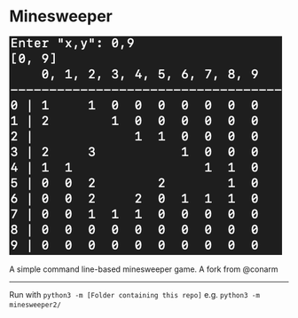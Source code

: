 # Minesweeper

<img src="img/screenshot.png"/>

A simple command line-based minesweeper game. A fork from @conarm

<hr>

Run with `python3 -m [Folder containing this repo]` e.g. `python3 -m minesweeper2/`

